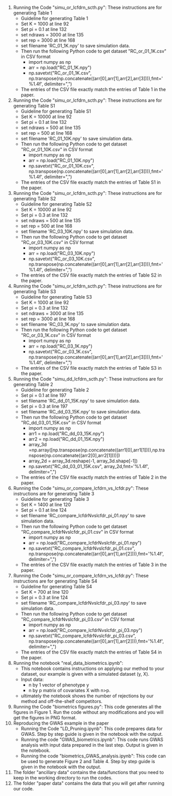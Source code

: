 1) Running the Code "simu_or_lcfdrn_scth.py": These instructions are for generating Table 1
   - Guideline for generating Table 1
   - Set K = 1000 at line 92
   - Set pi = 0.1 at line 132
   - set ndraws = 3000 at line 135
   - set rep = 3000 at line 168
   - set filename 'RC_01_1K.npy' to save simulation data.
   - Then run the following Python code to get dataset "RC_or_01_1K.csv" in CSV format
        - import numpy as np
        - arr = np.load("RC_01_1K.npy")
        - np.savetxt("RC_or_01_1K.csv", np.transpose(np.concatenate((arr[0],arr[1],arr[2],arr[3]))),fmt='%1.4f', delimiter=",")
   - The entries of the CSV file exactly match the entries of Table 1 in the paper.
2) Running the Code "simu_or_lcfdrn_scth.py": These instructions are for generating Table S1
   - Guideline for generating Table S1
   - Set K = 10000 at line 92
   - Set pi = 0.1 at line 132
   - set ndraws = 500 at line 135
   - set rep = 500 at line 168
   - set filename 'RC_01_10K.npy' to save simulation data.
   - Then run the following Python code to get dataset "RC_or_01_10K.csv" in CSV format
        - import numpy as np
        - arr = np.load("RC_01_10K.npy")
        - np.savetxt("RC_or_01_10K.csv", np.transpose(np.concatenate((arr[0],arr[1],arr[2],arr[3]))),fmt='%1.4f', delimiter=",")
   - The entries of the CSV file exactly match the entries of Table S1 in the paper.
3) Running the Code "simu_or_lcfdrn_scth.py": These instructions are for generating Table S2
   - Guideline for generating Table S2
   - Set K = 10000 at line 92
   - Set pi = 0.3 at line 132
   - set ndraws = 500 at line 135
   - set rep = 500 at line 168
   - set filename 'RC_03_10K.npy' to save simulation data.
   - Then run the following Python code to get dataset "RC_or_03_10K.csv" in CSV format
        - import numpy as np
        - arr = np.load("RC_03_10K.npy")
        - np.savetxt("RC_or_03_10K.csv", np.transpose(np.concatenate((arr[0],arr[1],arr[2],arr[3]))),fmt='%1.4f', delimiter=",")
   - The entries of the CSV file exactly match the entries of Table S2 in the paper.
4) Running the Code "simu_or_lcfdrn_scth.py": These instructions are for generating Table S3
   - Guideline for generating Table S3
   - Set K = 1000 at line 92
   - Set pi = 0.3 at line 132
   - set ndraws = 3000 at line 135
   - set rep = 3000 at line 168
   - set filename 'RC_03_1K.npy' to save simulation data.
   - Then run the following Python code to get dataset "RC_or_03_1K.csv" in CSV format
        - import numpy as np
        - arr = np.load("RC_03_1K.npy")
        - np.savetxt("RC_or_03_1K.csv", np.transpose(np.concatenate((arr[0],arr[1],arr[2],arr[3]))),fmt='%1.4f', delimiter=",")
   - The entries of the CSV file exactly match the entries of Table S3 in the paper.
5) Running the Code "simu_dd_lcfdrn_scth.py": These instructions are for generating Table 2
   - Guideline for generating Table 2
   - Set pi = 0.1 at line 197
   - set filename 'RC_dd_01_15K.npy' to save simulation data.
   - Set pi = 0.3 at line 197
   - set filename 'RC_dd_03_15K.npy' to save simulation data.
   - Then run the following Python code to get dataset "RC_dd_03_01_15K.csv" in CSV format
        - import numpy as np
        - arr1 = np.load("RC_dd_03_15K.npy")
        - arr2 = np.load("RC_dd_01_15K.npy")
        - array_3d =np.array([np.transpose(np.concatenate((arr1[0],arr1[1]))),np.transpose(np.concatenate((arr2[0],arr2[1])))])
        - array_2d = array_3d.reshape(-1, array_3d.shape[-1])
        - np.savetxt("RC_dd_03_01_15K.csv", array_2d,fmt='%1.4f', delimiter=",")
   - The entries of the CSV file exactly match the entries of Table 2 in the paper.
6) Running the Code "simu_or_compare_lcfdrn_vs_lcfdr.py": These instructions are for generating Table 3
   - Guideline for generating Table 3
   - Set K = 1400 at line 120
   - Set pi = 0.1 at line 124
   - set filename 'RC_compare_lcfdrNvslcfdr_pi_01.npy' to save simulation data.
   - Then run the following Python code to get dataset "RC_compare_lcfdrNvslcfdr_pi_01.csv" in CSV format
        - import numpy as np
        - arr = np.load("RC_compare_lcfdrNvslcfdr_pi_01.npy")
        - np.savetxt("RC_compare_lcfdrNvslcfdr_pi_01.csv", np.transpose(np.concatenate((arr[0],arr[1],arr[2]))),fmt='%1.4f', delimiter=",")
   - The entries of the CSV file exactly match the entries of Table 3 in the paper.
7) Running the Code "simu_or_compare_lcfdrn_vs_lcfdr.py": These instructions are for generating Table S4
   - Guideline for generating Table S4
   - Set K = 700 at line 120
   - Set pi = 0.3 at line 124
   - set filename 'RC_compare_lcfdrNvslcfdr_pi_03.npy' to save simulation data.
   - Then run the following Python code to get dataset "RC_compare_lcfdrNvslcfdr_pi_03.csv" in CSV format
        - import numpy as np
        - arr = np.load("RC_compare_lcfdrNvslcfdr_pi_03.npy")
        - np.savetxt("RC_compare_lcfdrNvslcfdr_pi_03.csv", np.transpose(np.concatenate((arr[0],arr[1],arr[2]))),fmt='%1.4f', delimiter=",")
   - The entries of the CSV file exactly match the entries of Table S4 in the paper.
8) Running the notebook "real_data_biometrics.ipynb":
   - This notebook contains instructions on applying our method to your dataset, our example is given with a simulated dataset (y, X).
   - Input data:
     - n by 1 vector of phenotype y
     - n by p matrix of covariates X with n>p.
   - ultimately the notebook shows the number of rejections by our method and off-the-shelf competitors.
9) Running the Code "biometrics figures.py": This code generates all the figures in Figure 1. Run the code without any modifications and you will get the figures in PNG format.
10) Reproducing the GWAS example in the paper
    - Running the Code "LD_Pruning.ipynb": This code prepares data for GWAS. Step by step guide is given in the notebook with the output.
    - Running the code "GWAS_biometrics.ipynb": This code runs GWAS analysis with input data prepared in the last step. Output is given in the notebook.
    - Running the code "biometrics_GWAS_analysis.ipynb": This code can be used to generate Figure 2 and Table 4. Step by step guide is given in the notebook with the output.
11) The folder "ancillary data" contains the data/functions that you need to keep in the working directory to run the codes.
12) The folder "paper data" contains the data that you will get after running our code.

   
